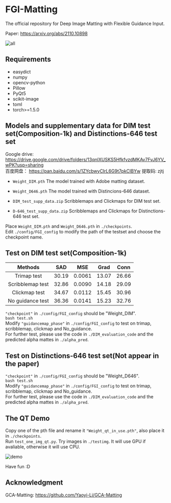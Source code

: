 # FGI-Matting
The official repository for Deep Image Matting with Flexible Guidance Input.

Paper:  https://arxiv.org/abs/2110.10898

![all](https://user-images.githubusercontent.com/52871875/141040506-02393e89-1f46-4578-a0ad-545d23158c4f.png)

## Requirements
  - easydict
  - numpy
  - opencv-python
  - Pillow
  - PyQt5
  - scikit-image
  - toml
  - torch>=1.5.0
 
## Models and supplementary data for DIM test set(Composition-1k) and Distinctions-646 test set
Google drive: https://drive.google.com/drive/folders/13qnlXUSKS5HfkfvzdMKAv7FvJ6YV_wPK?usp=sharing  
百度网盘： https://pan.baidu.com/s/1ZYcbwyCIrL6G9t7pkCIBYw 提取码: zjtj 


- `Weight_DIM.pth`  The model trained with Adobe matting dataset.

- `Weight_D646.pth`  The model trained with Distincions-646 dataset.

- `DIM_test_supp_data.zip`  Scribblemaps and Clickmaps for DIM test set.

- `D-646_test_supp_data.zip`  Scribblemaps and Clickmaps for Distinctions-646 test set.

Place `Weight_DIM.pth` and `Weight_D646.pth` in `./checkpoints`.  
Edit `./config/FGI_config` to modify the path of the testset and choose the checkpoint name.


## Test on DIM test set(Composition-1k)

| Methods  | SAD | MSE | Grad | Conn |
| :----------: | :-----------:| :-----------:| :-----------:| :-----------:|
| Trimap test   | 30.19   | 0.0061 | 13.07 | 26.66 |
| Scribblemap test   | 32.86   | 0.0090 | 14.18 | 29.09 |
| Clickmap test   | 34.67 | 0.0112 | 15.45 | 30.96 |
| No guidance test   | 36.36   | 0.0141 | 15.23 | 32.76 |

`"checkpoint"` in `./config/FGI_config` should be "Weight_DIM".  
`bash test.sh`  
Modify `"guidancemap_phase"` in `./config/FGI_config` to test on trimap, scribblemap, clickmap and No_guidance.  
For further test, please use the code in `./DIM_evaluation_code` and the predicted alpha mattes in `./alpha_pred`.

## Test on Distinctions-646 test set(Not appear in the paper)

`"checkpoint"` in `./config/FGI_config` should be "Weight_D646".  
`bash test.sh`  
Modify `"guidancemap_phase"` in `./config/FGI_config` to test on trimap, scribblemap, clickmap and No_guidance.  
For further test, please use the code in `./DIM_evaluation_code` and the predicted alpha mattes in `./alpha_pred`.

## The QT Demo

Copy one of the pth file and rename it `"Weight_qt_in_use.pth"`, also place it in `./checkpoints`.  
Run `test_one_img_qt.py`. 
Try images in `./testimg`. It will use GPU if avaliable, otherwise it will use CPU.

![demo](https://user-images.githubusercontent.com/52871875/141114024-7c69d0d8-19ba-4698-a0c3-22213869cf38.png)

Have fun :D

## Acknowledgment
GCA-Matting: https://github.com/Yaoyi-Li/GCA-Matting
